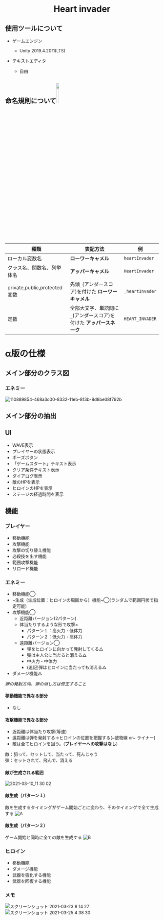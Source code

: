 <h1 align="center">Heart invader</h1>

## 使用ツールについて
- ゲームエンジン
  - Unity 2019.4.20f1(LTS)
  
- テキストエディタ
  - 自由

## 命名規則について<img src="https://user-images.githubusercontent.com/60394438/107554180-f1ff7e00-6c18-11eb-8826-fd2285881a5f.png" width="13%">
| 種類 | 表記方法 |例|
---|---|---
|ローカル変数名| **ローワーキャメル** |```heartInvader```|
|クラス名、関数名、列挙体名| **アッパーキャメル** |```HeartInvader```|
|private,public,protected変数|先頭```_```(アンダースコア)を付けた **ローワーキャメル** |```_heartInvader```|
|定数|全部大文字、単語間に```_```(アンダースコア)を付けた **アッパースネーク** |```HEART_INVADER```|

# α版の仕様
## メイン部分のクラス図
### エネミー
![110889854-468a3c00-8332-11eb-813b-8d8be08f792b](https://user-images.githubusercontent.com/60394438/110981901-319dbf00-83ab-11eb-8f3f-479553cf2f3d.png)

## メイン部分の抽出
## UI
- WAVE表示
- プレイヤーの状態表示
- ポーズボタン
- 「ゲームスタート」テキスト表示
- クリア条件テキスト表示
- ダイアログ表示
- 敵のHPを表示
- ヒロインのHPを表示
- ステージの経過時間を表示

## 機能
### プレイヤー
- 移動機能
- 攻撃機能
- 攻撃の切り替え機能
- 必殺技を出す機能
- 範囲攻撃機能
- リロード機能

### エネミー
- 移動機能◯
- ~生成（生成位置：ヒロインの周囲から）機能~◯(ランダムで範囲円状で指定可能)
- 攻撃機能◯
  - 近距離バージョン(2パターン)
  - 体当たりするような形で攻撃×
    - パターン１：高火力・低体力
    - パターン２：低火力・高体力
  - 遠距離バージョン◯
    - 弾をヒロインに向かって発射してくる△
    - 弾は主人公に当たると消える△
    - 中火力・中体力
    - (追記)弾はヒロインに当たっても消える△
- ダメージ機能△

*弾の発射方向、弾の消し方は修正すること*

#### 移動機能で異なる部分
- なし
#### 攻撃機能で異なる部分
- 近距離は体当たり攻撃(等速)
- 遠距離は弾を発射する→ヒロインの位置を把握する(~放物線 or~ ライナー)
- 敵は全てヒロインを狙う。(**プレイヤーへの攻撃はなし**)

敵：狙って、セットして、当たって、死んじゃう<br>
弾：セットされて、飛んで、消える<br>

#### 敵が生成される範囲
![2021-03-10_11 30 02](https://user-images.githubusercontent.com/60394438/112376747-28f0a580-8d28-11eb-8b16-b9257dd8ee0e.png)


#### 敵生成（パターン１）
敵を生成するタイミングがゲーム開始ごとに変わり、そのタイミングで全て生成する
![A](https://user-images.githubusercontent.com/60394438/112376394-bed80080-8d27-11eb-90e3-0f86bf4211cf.gif)

#### 敵生成（パターン２）
ゲーム開始と同時に全ての敵を生成する
![B](https://user-images.githubusercontent.com/60394438/112376352-b1bb1180-8d27-11eb-9a89-0c2e414f933c.gif)

### ヒロイン
- 移動機能
- ダメージ機能
- 武器を強化する機能
- 武器を回復する機能

### メモ
![スクリーンショット 2021-03-23 8 14 27](https://user-images.githubusercontent.com/60394438/112069883-fde34600-8baf-11eb-9167-d351f69ecfd5.png)
![スクリーンショット 2021-03-25 4 38 30](https://user-images.githubusercontent.com/60394438/112373216-0bb9d800-8d24-11eb-8228-4524a957593d.png)

